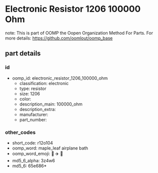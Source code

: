 # Electronic Resistor 1206 100000 Ohm  

note: This is part of OOMP the Oopen Organization Method For Parts. For more details: https://github.com/oomlout/oomp_base

##  part details





### id
* oomp_id: electronic_resistor_1206_100000_ohm
  * classification: electronic
  * type: resistor
  * size: 1206
  * color: 
  * description_main: 100000_ohm
  * description_extra: 
  * manufacturer: 
  * part_number: 

### other_codes
* short_code: r12o104
* oomp_word: maple_leaf airplane bath
* oomp_word_emoji: :maple_leaf: :airplane: :bath:
* md5_6_alpha: 3z4w6
* md5_6: 65e686* 